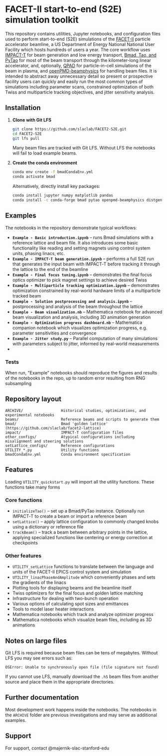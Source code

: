 # FACET-II start-to-end (S2E) simulation toolkit

This repository contains utilities, Jupyter notebooks, and configuration files used to perform start-to-end (S2E) simulations of the [FACET-II](https://facet-ii.slac.stanford.edu/) particle accelerator beamline, a US Department of Energy National National User Facility which hosts hundreds of users a year.  The core workflow uses [IMPACT-T](https://github.com/impact-lbl/IMPACT-T) for beam generation and low energy transport, [Bmad, Tao, and PyTao](https://www.classe.cornell.edu/bmad/) for most of the beam transport through the kilometer-long linear accelerator, and, optionally, [QPAD](https://picksc.physics.ucla.edu/qpad.html) for particle-in-cell simulations of the beam in plasma, and [openPMD-beamphysics](https://github.com/ChristopherMayes/openPMD-beamphysics) for handling beam files. It is intended to abstract away unnecessary detail so present or prospective facility users can quickly and easily run the most common types of simulations including parameter scans, constrained optimization of both Twiss and multiparticle tracking objectives, and jitter sensitivity analysis.


## Installation


1. **Clone with Git LFS**
   ```bash
   git clone https://github.com/slaclab/FACET2-S2E.git
   cd FACET2-S2E
   git lfs pull
   ```
   Many beam files are tracked with Git LFS.  Without LFS the notebooks will fail to load example beams.

2. **Create the conda environment**
   ```bash
   conda env create -f bmadCondaEnv.yml
   conda activate bmad
   ```
   Alternatively, directly install key packages:
   ```bash
   conda install jupyter numpy matplotlib pandas
   conda install -c conda-forge bmad pytao openpmd-beamphysics distgen lume-base lume-impact bayesian-optimization
   ```

## Examples

The notebooks in the repository demonstrate typical workflows:

* **`Example - Basic introduction.ipynb`** – runs Bmad simulations with a reference lattice and beam file.  It also introduces some basic functionality like reading and setting magnets using control system units, phasing linacs, etc.
* **`Example - IMPACT-T beam generation.ipynb`** – performs a full S2E run that generates the input beam with IMPACT‑T before tracking it through the lattice to the end of the beamline
* **`Example - Final focus tuning.ipynb`** – demonstrates the final focus optics optimizer to pick magnet settings to achieve desired Twiss
* **`Example - Multiparticle tracking optimization.ipynb`** – demonstrates optimization constrained by real-world hardware limits of a multiparticle tracked beam
* **`Example - Solution postprocessing and analysis.ipynb`** – postprocessing and analysis of the beam throughout the lattice
* **`Example - Beam visualization.nb`** – Mathematica notebook for advanced beam visualization and analysis, including 3D animation generation
* **`Example - Optimization progress dashboard.nb`** – Mathematica companion notebook which visualizes optimization progress, e.g. parameter sensitivities and convergence
* **`Example - Jitter study.py`** – Parallel computation of many simulations with parameters subject to jitter, informed by real-world measurements
* 

### Tests

When run, "Example" notebooks should reproduce the figures and results of the notebooks in the repo, up to random error resulting from RNG subsampling

## Repository layout

```
ARCHIVE/                 Historical studies, optimizations, and experimental notebooks
beams/                   Reference beams and scripts to generate them
bmad/                    Bmad 'golden lattice' (https://github.com/slaclab/facet2-lattice)
impact/                  IMPACT‑T configuration files
other_configs/           Atypical configurations including misalignment and steering solutions
setLattice_configs/      Reference configurations
UTILITY_*.py             Utility functions
bmadCondaEnv.yml         Conda environment specification
```


## Features

Loading `UTILITY_quickstart.py` will import all the utility functions. These functions take many forms

### Core functions

- `initializeTao()` – set up a Bmad/PyTao instance. Optionally run IMPACT‑T to create a beam or import a reference beam
- `setLattice()` – apply lattice configuration to commonly changed knobs using a dictionary or reference file
- `trackBeam()` – track a beam between arbitrary points in the lattice, applying specialized functions like centering or energy correction at checkpoints

### Other features

- `UTILITY_setLattice` functions to translate between the language and units of the FACET-II EPICS control system and simulation
- `UTILITY_linacPhaseAndAmplitude` which conveniently phases and sets the gradients of the linacs
- Plotting tools for displaying beams and the beamline itself
- Twiss optimizers for the final focus and golden lattice matching
- Infrastructure for dealing with two-bunch operation
- Various options of calculating spot sizes and emittances
- Tools to model laser heater interactions
- Mathematica notebooks which track and analyze optimizer progress
- Mathematica notebooks which visualize beam files, including as 3D animations

## Notes on large files

Git LFS is required because beam files can be tens of megabytes.  Without LFS you may see errors such as:

```
OSError: Unable to synchronously open file (file signature not found)
```

If you cannot use LFS, manually download the `.h5` beam files from another source and place them in the appropriate directories.

## Further documentation

Most development work happens inside the notebooks.  The notebooks in the `ARCHIVE` folder are previous investigations and may serve as additional examples.


## Support

For support, contact @majernik-slac-stanford-edu
